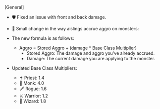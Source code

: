 [General]

- 🛡️ Fixed an issue with front and back damage.

- 🧮 Small change in the way aislings accrue aggro on monsters:

- The new formula is as follows:
    - Aggro = Stored Aggro + (damage * Base Class Multiplier)
        - Stored Aggro: The damage and aggro you've already accrued.
        - Damage: The current damage you are applying to the monster.

- Updated Base Class Multipliers:
    - ✝️ Priest: 1.4
    - 🥋 Monk: 4.0
    - 🗡️ Rogue: 1.6
    - ⚔️ Warrior: 1.2
    - 🧙 Wizard: 1.8
